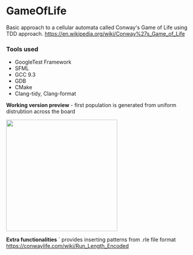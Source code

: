 # GameOfLife
Basic approach to a cellular automata called Conway's Game of Life using TDD approach.
https://en.wikipedia.org/wiki/Conway%27s_Game_of_Life

### Tools used
* GoogleTest Framework
* SFML
* GCC 9.3
* GDB
* CMake
* Clang-tidy, Clang-format

**Working version preview** - first population is generated from uniform distrubtion across the board

<img src="https://i.giphy.com/media/uCJo4pHn4aFsxsMQpf/giphy.webp" width="300">

**Extra functionalities**
` provides inserting patterns from .rle file format https://conwaylife.com/wiki/Run_Length_Encoded
